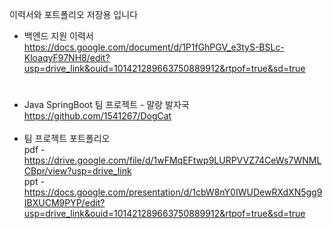 이력서와 포트폴리오 저장용 입니다

- 백엔드 지원 이력서
https://docs.google.com/document/d/1P1fGhPGV_e3tyS-BSLc-KloaqyF97NH8/edit?usp=drive_link&ouid=101421289663750889912&rtpof=true&sd=true
<h1></h1>

-  Java SpringBoot 팀 프로젝트 - 말랑 발자국 <br>https://github.com/1541267/DogCat<br><br>
-  팀 프로젝트 포트폴리오<br>
pdf - https://drive.google.com/file/d/1wFMqEFtwp9LURPVVZ74CeWs7WNMLCBpr/view?usp=drive_link<br>
ppt - https://docs.google.com/presentation/d/1cbW8nY0IWUDewRXdXN5gg9IBXUCM9PYP/edit?usp=drive_link&ouid=101421289663750889912&rtpof=true&sd=true
